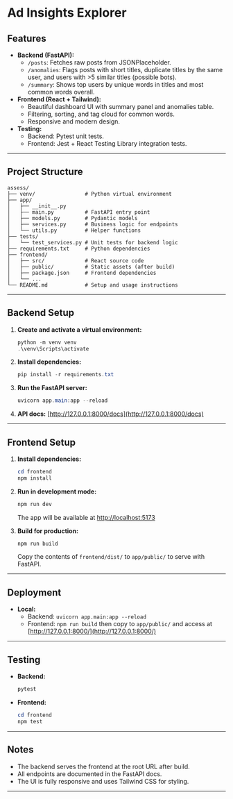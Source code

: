 
# Ad Insights Explorer 


## Features
- **Backend (FastAPI):**
  - `/posts`: Fetches raw posts from JSONPlaceholder.
  - `/anomalies`: Flags posts with short titles, duplicate titles by the same user, and users with >5 similar titles (possible bots).
  - `/summary`: Shows top users by unique words in titles and most common words overall.
- **Frontend (React + Tailwind):**
  - Beautiful dashboard UI with summary panel and anomalies table.
  - Filtering, sorting, and tag cloud for common words.
  - Responsive and modern design.
- **Testing:**
  - Backend: Pytest unit tests.
  - Frontend: Jest + React Testing Library integration tests.

---

## Project Structure

```
assess/
├── venv/                # Python virtual environment
├── app/
│   ├── __init__.py
│   ├── main.py          # FastAPI entry point
│   ├── models.py        # Pydantic models
│   ├── services.py      # Business logic for endpoints
│   └── utils.py         # Helper functions
├── tests/
│   └── test_services.py # Unit tests for backend logic
├── requirements.txt     # Python dependencies
├── frontend/
│   ├── src/             # React source code
│   ├── public/          # Static assets (after build)
│   ├── package.json     # Frontend dependencies
│   └── ...
└── README.md            # Setup and usage instructions
```

---

## Backend Setup

1. **Create and activate a virtual environment:**
   ```powershell
   python -m venv venv
   .\venv\Scripts\activate
   ```
2. **Install dependencies:**
   ```powershell
   pip install -r requirements.txt
   ```
3. **Run the FastAPI server:**
   ```powershell
   uvicorn app.main:app --reload
   ```
4. **API docs:**
   [http://127.0.0.1:8000/docs](http://127.0.0.1:8000/docs)

---

## Frontend Setup

1. **Install dependencies:**
   ```powershell
   cd frontend
   npm install
   ```
2. **Run in development mode:**
   ```powershell
   npm run dev
   ```
   The app will be available at [http://localhost:5173](http://localhost:5173)

3. **Build for production:**
   ```powershell
   npm run build
   ```
   Copy the contents of `frontend/dist/` to `app/public/` to serve with FastAPI.

---

## Deployment

- **Local:**
  - Backend: `uvicorn app.main:app --reload`
  - Frontend: `npm run build` then copy to `app/public/` and access at [http://127.0.0.1:8000/](http://127.0.0.1:8000/)


---

## Testing

- **Backend:**
  ```powershell
  pytest
  ```
- **Frontend:**
  ```powershell
  cd frontend
  npm test
  ```

---

## Notes
- The backend serves the frontend at the root URL after build.
- All endpoints are documented in the FastAPI docs.
- The UI is fully responsive and uses Tailwind CSS for styling.

---
